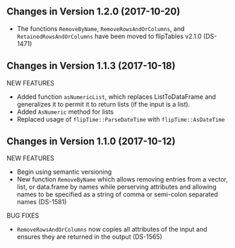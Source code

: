 Changes in Version 1.2.0 (2017-10-20)
--------------------------------------------------------

* The functions `RemoveByName`, `RemoveRowsAndOrColumns`,
and `RetainedRowsAndOrColumns` have been moved to 
flipTables v2.1.0 (DS-1471)


Changes in Version 1.1.3 (2017-10-18)
--------------------------------------------------------

NEW FEATURES

* Added function `asNumericList`, which replaces ListToDataFrame and generalizes it
    to permit it to return lists (if the input is a list).
* Added `AsNumeric` method for lists
* Replaced usage of `flipTime::ParseDateTime` with `flipTime::AsDateTime`


Changes in Version 1.1.0 (2017-10-12)
--------------------------------------------------------

NEW FEATURES

* Begin using semantic versioning
* New function `RemoveByName` which allows removing entries from a
  vector, list, or data.frame by names while perserving attributes and allowing names
  to be specified as a string of comma or semi-colon separated names (DS-1581)

BUG FIXES

* `RemoveRowsAndOrColumns` now copies all attributes of the input and
  ensures they are returned in the output (DS-1565)
